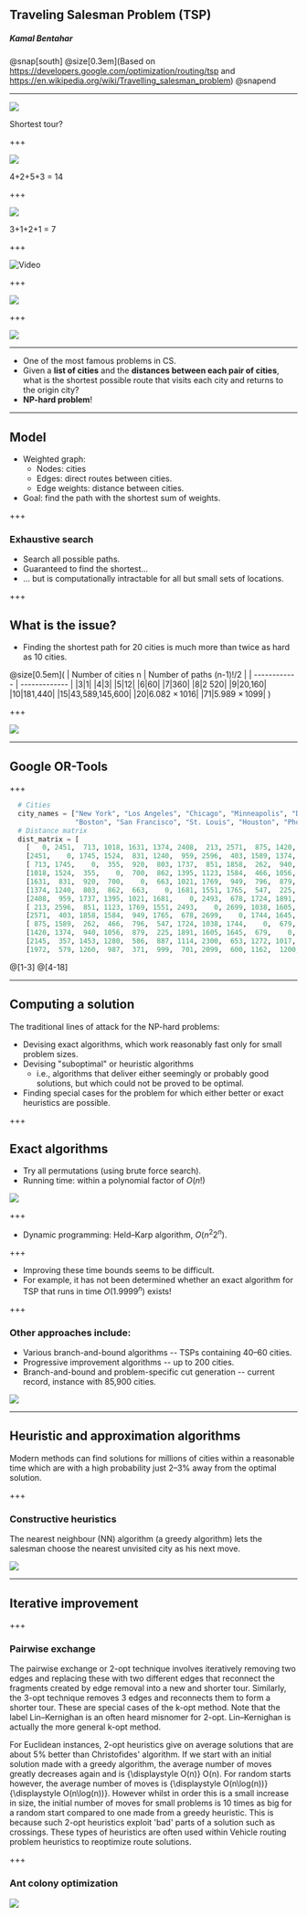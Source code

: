 ## Traveling Salesman Problem (TSP)

##### Kamal Bentahar

@snap[south]
@size[0.3em](Based on https://developers.google.com/optimization/routing/tsp and https://en.wikipedia.org/wiki/Travelling_salesman_problem)
@snapend

---

![](img/eg0.png)

Shortest tour?

+++

![](img/eg1.png)

4+2+5+3 = 14

+++

![](img/eg2.png)

3+1+2+1 = 7

+++

![Video](https://www.youtube.com/embed/XBTiQ6IvgmM?start=4)

+++

![](img/PCB0.png)

+++

![](img/PCB1.png)

---

- One of the most famous problems in CS.
- Given a **list of cities** and the **distances between each pair of cities**, what is the shortest possible route that visits each city and returns to the origin city?
- **NP-hard problem**!

---

## Model
- Weighted graph:
    - Nodes: cities
    - Edges: direct routes between cities.
    - Edge weights: distance between cities.
- Goal: find the path with the shortest sum of weights.

+++

### Exhaustive search
- Search all possible paths.
- Guaranteed to find the shortest...
- ... but is computationally intractable for all but small sets of locations.

+++

## What is the issue?

- Finding the shortest path for 20 cities is much more than twice as hard as 10 cities.

@size[0.5em](
| Number of cities n | Number of paths (n-1)!/2 |
| ------------ | ------------- |
|3|1|
|4|3|
|5|12|
|6|60|
|7|360|
|8|2 520|
|9|20,160|
|10|181,440|
|15|43,589,145,600|
|20|6.082 × 1016|
|71|5.989 × 1099|
)

+++

![](img/xkcd.png)

---

## Google OR-Tools

+++

```python
  # Cities
  city_names = ["New York", "Los Angeles", "Chicago", "Minneapolis", "Denver", "Dallas", "Seattle",
                "Boston", "San Francisco", "St. Louis", "Houston", "Phoenix", "Salt Lake City"]
  # Distance matrix
  dist_matrix = [
    [   0, 2451,  713, 1018, 1631, 1374, 2408,  213, 2571,  875, 1420, 2145, 1972], # New York
    [2451,    0, 1745, 1524,  831, 1240,  959, 2596,  403, 1589, 1374,  357,  579], # Los Angeles
    [ 713, 1745,    0,  355,  920,  803, 1737,  851, 1858,  262,  940, 1453, 1260], # Chicago
    [1018, 1524,  355,    0,  700,  862, 1395, 1123, 1584,  466, 1056, 1280,  987], # Minneapolis
    [1631,  831,  920,  700,    0,  663, 1021, 1769,  949,  796,  879,  586,  371], # Denver
    [1374, 1240,  803,  862,  663,    0, 1681, 1551, 1765,  547,  225,  887,  999], # Dallas
    [2408,  959, 1737, 1395, 1021, 1681,    0, 2493,  678, 1724, 1891, 1114,  701], # Seattle
    [ 213, 2596,  851, 1123, 1769, 1551, 2493,    0, 2699, 1038, 1605, 2300, 2099], # Boston
    [2571,  403, 1858, 1584,  949, 1765,  678, 2699,    0, 1744, 1645,  653,  600], # San Francisco
    [ 875, 1589,  262,  466,  796,  547, 1724, 1038, 1744,    0,  679, 1272, 1162], # St. Louis
    [1420, 1374,  940, 1056,  879,  225, 1891, 1605, 1645,  679,    0, 1017, 1200], # Houston
    [2145,  357, 1453, 1280,  586,  887, 1114, 2300,  653, 1272, 1017,    0,  504], # Phoenix
    [1972,  579, 1260,  987,  371,  999,  701, 2099,  600, 1162,  1200,  504,   0]] # Salt Lake City
```

@[1-3]
@[4-18]

---

## Computing a solution
The traditional lines of attack for the NP-hard problems:

- Devising exact algorithms, which work reasonably fast only for small problem sizes.
- Devising "suboptimal" or heuristic algorithms
    - i.e., algorithms that deliver either seemingly or probably good solutions, but which could not be proved to be optimal.
- Finding special cases for the problem for which either better or exact heuristics are possible.

+++

## Exact algorithms
- Try all permutations (using brute force search).
- Running time: within a polynomial factor of ${\displaystyle O(n!)}$

![](img/Bruteforce.gif)

+++

- Dynamic programming: Held–Karp algorithm, ${\displaystyle O(n^{2}2^{n})}$.

+++

- Improving these time bounds seems to be difficult.
- For example, it has not been determined whether an exact algorithm for TSP that runs in time $\displaystyle O(1.9999^{n})$ exists!

+++

### Other approaches include:

- Various branch-and-bound algorithms -- TSPs containing 40–60 cities.
- Progressive improvement algorithms -- up to 200 cities.
- Branch-and-bound and problem-specific cut generation --  current record, instance with 85,900 cities.

![](img/Branchbound.gif)

---

## Heuristic and approximation algorithms

Modern methods can find solutions for millions of cities within a reasonable time which are with a high probability just 2–3% away from the optimal solution.


+++

### Constructive heuristics

The nearest neighbour (NN) algorithm (a greedy algorithm) lets the salesman choose the nearest unvisited city as his next move.

![](img/Nearestneighbor.gif)


---

## Iterative improvement

+++

### Pairwise exchange
The pairwise exchange or 2-opt technique involves iteratively removing two edges and replacing these with two different edges that reconnect the fragments created by edge removal into a new and shorter tour. Similarly, the 3-opt technique removes 3 edges and reconnects them to form a shorter tour. These are special cases of the k-opt method. Note that the label Lin–Kernighan is an often heard misnomer for 2-opt. Lin–Kernighan is actually the more general k-opt method.

For Euclidean instances, 2-opt heuristics give on average solutions that are about 5% better than Christofides' algorithm. If we start with an initial solution made with a greedy algorithm, the average number of moves greatly decreases again and is {\displaystyle O(n)} O(n). For random starts however, the average number of moves is {\displaystyle O(n\log(n))} {\displaystyle O(n\log(n))}. However whilst in order this is a small increase in size, the initial number of moves for small problems is 10 times as big for a random start compared to one made from a greedy heuristic. This is because such 2-opt heuristics exploit 'bad' parts of a solution such as crossings. These types of heuristics are often used within Vehicle routing problem heuristics to reoptimize route solutions.

+++

### Ant colony optimization

![](img/AntColony.gif)
